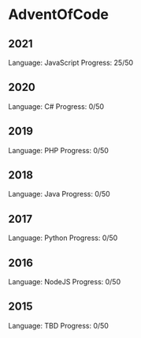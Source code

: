 # AdventOfCode

## 2021
Language: JavaScript
Progress: 25/50

## 2020
Language: C#
Progress: 0/50

## 2019
Language: PHP
Progress: 0/50

## 2018
Language: Java
Progress: 0/50

## 2017
Language: Python
Progress: 0/50

## 2016
Language: NodeJS
Progress: 0/50

## 2015
Language: TBD
Progress: 0/50
